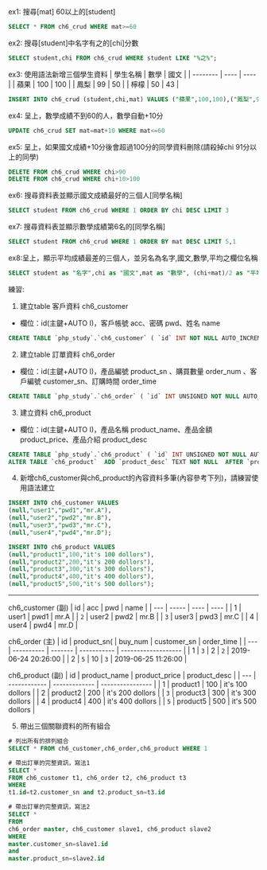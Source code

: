 
ex1: 搜尋[mat] 60以上的[student]
```sql
SELECT * FROM ch6_crud WHERE mat>=60
```

ex2: 搜尋[student]中名字有之的[chi]分數
```sql
SELECT student,chi FROM ch6_crud WHERE student LIKE "%之%";
```

ex3: 使用語法新增三個學生資料
| 學生名稱 | 數學 | 國文 |
| -------- | ---- | ---- |
| 蘋果     | 100  | 100  |
| 鳳梨     | 99   | 50   |
| 檸檬     | 50   | 43   |
```sql
INSERT INTO ch6_crud (student,chi,mat) VALUES ("蘋果",100,100),("鳳梨",99,50),("檸檬",50,43)
```

ex4: 呈上，數學成績不到60的人，數學自動+10分
```sql
UPDATE ch6_crud SET mat=mat+10 WHERE mat<=60
```

ex5: 呈上，如果國文成績+10分後會超過100分的同學資料刪除(請殺掉chi 91分以上的同學)
```sql
DELETE FROM ch6_crud WHERE chi>90
DELETE FROM ch6_crud WHERE chi+10>100
```

ex6: 搜尋資料表並顯示國文成績最好的三個人[同學名稱]
```sql
SELECT student FROM ch6_crud WHERE 1 ORDER BY chi DESC LIMIT 3
```

ex7: 搜尋資料表並顯示數學成績第6名的[同學名稱]
```sql
SELECT student FROM ch6_crud WHERE 1 ORDER BY mat DESC LIMIT 5,1
```

ex8:呈上，顯示平均成績最差的三個人，並另名為名字,國文,數學,平均之欄位名稱
```sql
SELECT student as "名字",chi as "國文",mat as "數學", (chi+mat)/2 as "平均" FROM ch6_crud WHERE 1 ORDER BY 平均 LIMIT 3
```

練習:
1. 建立table 客戶資料 ch6_customer
  - 欄位：id(主鍵+AUTO I)，客戶帳號 acc、密碼 pwd、姓名 name

```sql
CREATE TABLE `php_study`.`ch6_customer` ( `id` INT NOT NULL AUTO_INCREMENT ,  `acc` VARCHAR(300) NOT NULL ,  `pwd` TEXT NOT NULL ,  `name` TEXT NOT NULL ,    PRIMARY KEY  (`id`)) ENGINE = InnoDB;
```

2. 建立table 訂單資料 ch6_order
  - 欄位：id(主鍵+AUTO I)，產品編號 product_sn 、購買數量 order_num 、客戶編號 customer_sn、訂購時間 order_time

```sql
CREATE TABLE `php_study`.`ch6_order` ( `id` INT UNSIGNED NOT NULL AUTO_INCREMENT ,  `product_sn` INT NOT NULL ,  `order_num` INT NOT NULL ,  `customer_sn` INT NOT NULL ,  `order_time` DATETIME NOT NULL ,    PRIMARY KEY  (`id`)) ENGINE = InnoDB;
```

3. 建立資料 ch6_product
  - 欄位：id(主鍵+AUTO I)，產品名稱 product_name、產品金額 product_price、產品介紹 product_desc

```sql
CREATE TABLE `php_study`.`ch6_product` ( `id` INT UNSIGNED NOT NULL AUTO_INCREMENT ,  `product_name` TEXT NOT NULL ,  `product_price` INT NOT NULL ,    PRIMARY KEY  (`id`)) ENGINE = InnoDB;
ALTER TABLE `ch6_product`  ADD `product_desc` TEXT NOT NULL  AFTER `product_price`;
```

4. 新增ch6_customer與ch6_product的內容資料多筆(內容參考下列)，請練習使用語法建立
```sql
INSERT INTO ch6_customer VALUES
(null,"user1","pwd1","mr.A"),
(null,"user2","pwd2","mr.B"),
(null,"user3","pwd3","mr.C"),
(null,"user4","pwd4","mr.D");

INSERT INTO ch6_product VALUES
(null,"product1",100,"it's 100 dollors"),
(null,"product2",200,"it's 200 dollors"),
(null,"product3",300,"it's 300 dollors"),
(null,"product4",400,"it's 400 dollors"),
(null,"product5",500,"it's 500 dollors");
```
---

ch6_customer (副)
| id  | acc   | pwd  | name |
| --- | ----- | ---- | ---- |
| 1   | user1 | pwd1 | mr.A |
| `2`   | user2 | pwd2 | mr.B |
| `3`   | user3 | pwd3 | mr.C |
| 4   | user4 | pwd4 | mr.D |

ch6_order (主)
| id  | product_sn( | buy_num | customer_sn | order_time          |
| --- | ---------- | ------- | ----------- | ------------------- |
| 1   | `3`          | 2       | `2`           | 2019-06-24 20:26:00 |
| 2   | `5`          | 10      | `3`           | 2019-06-25 11:26:00 |

ch6_product (副)
| id  | product_name | product_price | product_desc     |
| --- | ------------ | ------------- | ---------------- |
| 1   | product1     | 100           | it's 100 dollors |
| 2   | product2     | 200           | it's 200 dollors |
| `3`   | product3     | 300           | it's 300 dollors |
| 4   | product4     | 400           | it's 400 dollors |
| `5`   | product5     | 500           | it's 500 dollors |


5. 帶出三個關聯資料的所有組合
```sql
# 列出所有的排列組合
SELECT * FROM ch6_customer,ch6_order,ch6_product WHERE 1

# 帶出訂單的完整資訊，寫法1
SELECT * 
FROM ch6_customer t1, ch6_order t2, ch6_product t3 
WHERE 
t1.id=t2.customer_sn and t2.product_sn=t3.id

# 帶出訂單的完整資訊，寫法2
SELECT * 
FROM 
ch6_order master, ch6_customer slave1, ch6_product slave2 
WHERE 
master.customer_sn=slave1.id 
and 
master.product_sn=slave2.id
```